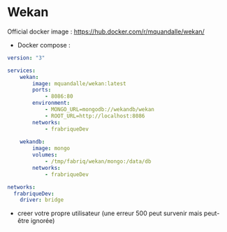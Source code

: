 Wekan
================

Official docker image : https://hub.docker.com/r/mquandalle/wekan/

* Docker compose :

```yml
version: "3"

services:
    wekan:
        image: mquandalle/wekan:latest
        ports:
            - 8086:80
        environment:
            - MONGO_URL=mongodb://wekandb/wekan
            - ROOT_URL=http://localhost:8086
        networks:
            - frabriqueDev  
    
    wekandb:
        image: mongo
        volumes:
            - /tmp/fabriq/wekan/mongo:/data/db
        networks:
            - frabriqueDev  

networks:
  frabriqueDev:
    driver: bridge
```

* creer votre propre utilisateur (une erreur 500 peut survenir mais peut-être ignorée)